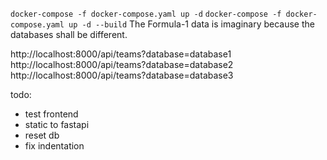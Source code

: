 `docker-compose -f docker-compose.yaml up -d`
`docker-compose -f docker-compose.yaml up -d --build`
The Formula-1 data is imaginary because the databases shall be different.

http://localhost:8000/api/teams?database=database1
http://localhost:8000/api/teams?database=database2
http://localhost:8000/api/teams?database=database3

todo:
- test frontend
- static to fastapi
- reset db
- fix indentation
